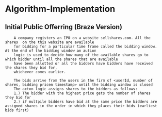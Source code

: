 # Algorithm-Implementation

## Initial Public Offerring (Braze Version)

        A company registers an IPO on a website sellshares.com. All the shares  on the this website are available
        for bidding for a particular time frame called the bidding window. At the end of the bidding window an aution
        logic is used to decide how many of the available shares go to which bidder until all the shares that are available
        have been allotted or all the bidders have bidders have received the shares they bid for,
        whichever comes earlier. 

        The bids arrive from the users in the firm of <userId, number of shares, bidding pricem timestamp> until the bidding window is closed
        The acton logic assigns shares to the bidders as follows:
        1.) The bidder with the highest price gets the number of shares they bid for
        2.) if multpile bidders have bid at the same price the bidders are assigned shares in the order in which they places their bids (earliest bids first)